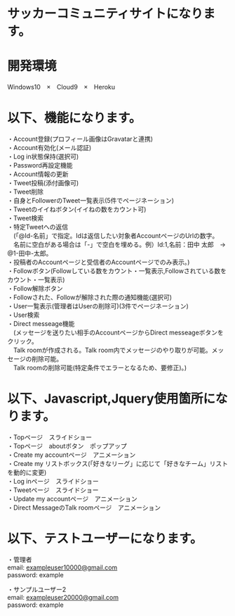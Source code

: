 # サッカーコミュニティサイトになります。

# 開発環境

Windows10　×　Cloud9　×　Heroku

# 以下、機能になります。

・Account登録(プロフィール画像はGravatarと連携)  
・Account有効化(メール認証)  
・Log in状態保持(選択可)  
・Password再設定機能  
・Account情報の更新  
・Tweet投稿(添付画像可)  
・Tweet削除  
・自身とFollowerのTweet一覧表示(5件でページネーション)  
・Tweetのイイねボタン(イイねの数をカウント可)  
・Tweet検索  
・特定Tweetへの返信  
　(「@Id-名前」で指定。Idは返信したい対象者AccountページのUrlの数字。  
　名前に空白がある場合は「-」で空白を埋める。例）Id:1,名前：田中 太郎　→　@1-田中-太郎。  
・投稿者のAccountページと受信者のAccountページでのみ表示。)  
・Followボタン(Followしている数をカウント・一覧表示,Followされている数をカウント・一覧表示)  
・Follow解除ボタン  
・Followされた、Followが解除された際の通知機能(選択可)  
・User一覧表示(管理者はUserの削除可)(3件でページネーション)  
・User検索  
・Direct messeage機能  
　(メッセージを送りたい相手のAccountページからDirect messeageボタンをクリック。  
　Talk roomが作成される。Talk room内でメッセージのやり取りが可能。メッセージの削除可能。  
　Talk roomの削除可能(特定条件でエラーとなるため、要修正)。)  

# 以下、Javascript,Jquery使用箇所になります。

・Topページ　スライドショー  
・Topページ　aboutボタン　ポップアップ  
・Create my accountページ　アニメーション  
・Create my リストボックス(「好きなリーグ」に応じて「好きなチーム」リストを動的に変更)  
・Log inページ　スライドショー  
・Tweetページ　スライドショー  
・Update my accountページ　アニメーション  
・Direct MessageのTalk roomページ　アニメーション  

# 以下、テストユーザーになります。

・管理者  
  email: exampleuser10000@gmail.com  
  password: example  

・サンプルユーザー2  
  email: exampleuser20000@gmail.com  
  password: example  